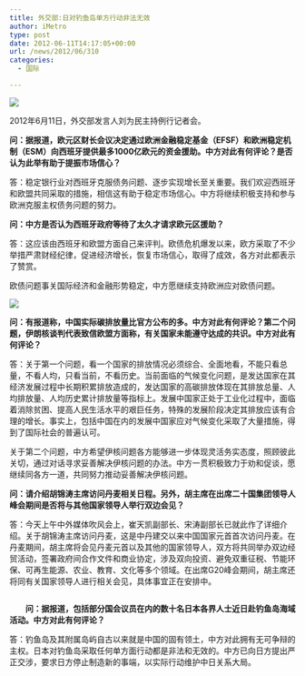 ```yaml
---
title: 外交部:日对钓鱼岛单方行动非法无效
author: iMetro
type: post
date: 2012-06-11T14:17:05+00:00
url: /news/2012/06/310
categories:
  - 国际

---
```

![][1]

2012年6月11日，外交部发言人刘为民主持例行记者会。

**问：据报道，欧元区财长会议决定通过欧洲金融稳定基金（EFSF）和欧洲稳定机制（ESM）向西班牙提供最多1000亿欧元的资金援助。中方对此有何评论？是否认为此举有助于提振市场信心？**

答：稳定银行业对西班牙克服债务问题、逐步实现增长至关重要。我们欢迎西班牙和欧盟共同采取的措施，相信这有助于稳定市场信心。中方将继续积极支持和参与欧洲克服主权债务问题的努力。

**问：中方是否认为西班牙政府等待了太久才请求欧元区援助？**

答：这应该由西班牙和欧盟方面自己来评判。欧债危机爆发以来，欧方采取了不少举措严肃财经纪律，促进经济增长，恢复市场信心，取得了成效，各方对此都表示了赞赏。

欧债问题事关国际经济和金融形势稳定，中方愿继续支持欧洲应对欧债问题。

![][2] 

**问：有报道称，中国实际碳排放量比官方公布的多。中方对此有何评论？第二个问题，伊朗核谈判代表致信欧盟方面称，有关国家未能遵守达成的共识。中方对此有何评论？**

答：关于第一个问题，看一个国家的排放情况必须综合、全面地看，不能只看总量，不看人均，只看当前，不看历史。当前面临的气候变化问题，是发达国家在其经济发展过程中长期积累排放造成的，发达国家的高碳排放体现在其排放总量、人均排放量、人均历史累计排放量等指标上。发展中国家正处于工业化过程中，面临着消除贫困、提高人民生活水平的艰巨任务，特殊的发展阶段决定其排放应该有合理的增长。事实上，包括中国在内的发展中国家应对气候变化采取了大量措施，得到了国际社会的普遍认可。

关于第二个问题，中方希望伊核问题各方能够进一步体现灵活务实态度，照顾彼此关切，通过对话寻求妥善解决伊核问题的办法。中方一贯积极致力于劝和促谈，愿继续同各方一道，共同努力推动妥善解决伊核问题。

**问：请介绍胡锦涛主席访问丹麦相关日程。另外，胡主席在出席二十国集团领导人峰会期间是否将与其他国家领导人举行双边会见？**

答：今天上午中外媒体吹风会上，崔天凯副部长、宋涛副部长已就此作了详细介绍。关于胡锦涛主席访问丹麦，这是中丹建交以来中国国家元首首次访问丹麦。在丹麦期间，胡主席将会见丹麦元首以及其他的国家领导人，双方将共同举办双边经贸活动，签署政府间合作文件和商业协定，涉及双向投资、避免双重征税、节能环保、可再生能源、农业、教育、文化等多个领域。在出席G20峰会期间，胡主席还将同有关国家领导人进行相关会见，具体事宜正在安排中。

<p align="center">
  <img id="{06EEAEB9-D609-428B-BC34-8C7622F4961F}" src="http://news.xinhuanet.com/world/2012-06/11/123266707_31n.jpg" alt="" />
</p>

　　**问：据报道，包括部分国会议员在内的数十名日本各界人士近日赴钓鱼岛海域活动。中方对此有何评论？**

答：钓鱼岛及其附属岛屿自古以来就是中国的固有领土，中方对此拥有无可争辩的主权。日本对钓鱼岛采取任何单方面行动都是非法和无效的。中方已向日方提出严正交涉，要求日方停止制造新的事端，以实际行动维护中日关系大局。

 [1]: http://news.xinhuanet.com/world/2012-06/11/123266707_11n.jpg
 [2]: http://news.xinhuanet.com/world/2012-06/11/123266707_21n.jpg